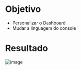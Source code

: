 # Objetivo
- Personalizar o Dashboard
- Mudar a linguagem do console

# Resultado
![image](https://github.com/user-attachments/assets/77790f84-c6ee-4591-9fd3-43753f5a383f)
